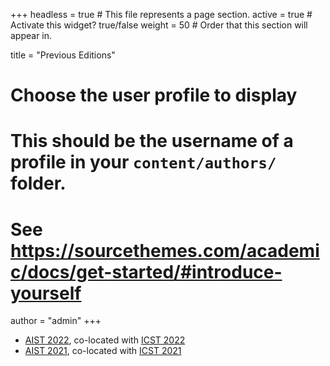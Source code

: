 +++
headless = true  # This file represents a page section.
active = true  # Activate this widget? true/false
weight = 50  # Order that this section will appear in.

title = "Previous Editions"

# Choose the user profile to display
# This should be the username of a profile in your `content/authors/` folder.
# See https://sourcethemes.com/academic/docs/get-started/#introduce-yourself
author = "admin"
+++

 - [AIST 2022](https://aistworkshop.github.io/2022/), co-located with [ICST 2022](https://icst2022.vrain.upv.es/)
 - [AIST 2021](https://aistworkshop.github.io/2021/), co-located with [ICST 2021](https://icst2021.icmc.usp.br/)

